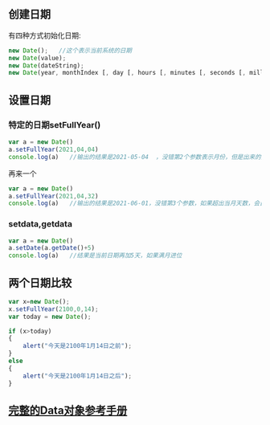 ## 创建日期

有四种方式初始化日期:

```js
new Date();   //这个表示当前系统的日期
new Date(value);
new Date(dateString);
new Date(year, monthIndex [, day [, hours [, minutes [, seconds [, milliseconds]]]]]);
```

## 设置日期

### 特定的日期setFullYear()

```js
var a = new Date()
a.setFullYear(2021,04,04)
console.log(a)   //输出的结果是2021-05-04  ，没错第2个参数表示月份，但是出来的实际月份要+1，所以在设定的时候要－1
```

再来一个

```js
var a = new Date()
a.setFullYear(2021,04,32)
console.log(a)   //输出的结果是2021-06-01，没错第3个参数，如果超出当月天数，会自动月+，
```

### setdata,getdata

```js
var a = new Date()
a.setDate(a.getDate()+5)
console.log(a)   //结果是当前日期再加5天，如果满月进位
```

## 两个日期比较

```js
var x=new Date();
x.setFullYear(2100,0,14);
var today = new Date();

if (x>today)
{
    alert("今天是2100年1月14日之前");
}
else
{
    alert("今天是2100年1月14日之后");
}
```



## [完整的Data对象参考手册](https://www.runoob.com/jsref/jsref-obj-date.html)